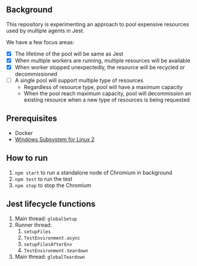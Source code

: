 ## Background

This repository is experimenting an approach to pool expensive resources used by multiple agents in Jest.

We have a few focus areas:

- [x] The lifetime of the pool will be same as Jest
- [x] When multiple workers are running, multiple resources will be available
- [x] When worker stopped unexpectedly, the resource will be recycled or decommissioned
- [ ] A single pool will support multiple type of resources
   - Regardless of resource type, pool will have a maximum capacity
   - When the pool reach maximum capacity, pool will decommission an existing resource when a new type of resources is being requested

## Prerequisites

- Docker
- [Windows Subsystem for Linux 2](https://aka.ms/wsl2)

## How to run

1. `npm start` to run a standalone node of Chromium in background
1. `npm test` to run the test
1. `npm stop` to stop the Chromium

## Jest lifecycle functions

1. Main thread: `globalSetup`
1. Runner thread:
   1. `setupFiles`
   1. `TestEnvironment.async`
   1. `setupFilesAfterEnv`
   1. `TestEnvironment.teardown`
1. Main thread: `globalTeardown`

